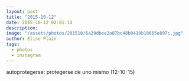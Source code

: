 ```yaml
---
layout: post
title: "2015-10-12"
date: 2015-10-12 02:01:14
description: 
image: "/assets/photos/201510/6a29dbee2a87bc48b0419b18665e897c.jpg"
author: Elise Plain
tags: 
  - photos
  - instagram
---
```


autoprotegerse: protegerse de uno mismo (12-10-15)
<p></p>
